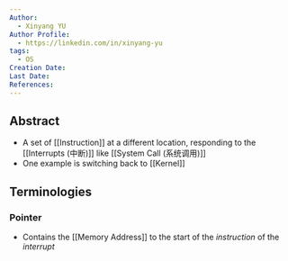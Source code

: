 ```yaml
---
Author:
  - Xinyang YU
Author Profile:
  - https://linkedin.com/in/xinyang-yu
tags:
  - OS
Creation Date: 
Last Date: 
References:
---
```

## Abstract
- A set of [[Instruction]] at a different location, responding to the [[Interrupts (中断)]] like [[System Call (系统调用)]]
- One example is switching back to [[Kernel]]


## Terminologies
### Pointer
- Contains the [[Memory Address]] to the start of the *instruction* of the *interrupt*